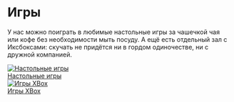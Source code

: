 # Игры

У нас можно поиграть в любимые настольные игры за чашечкой чая или кофе без необходимости мыть посуду. А ещё есть отдельный зал с Иксбоксами: скучать не придётся ни в гордом одиночестве, ни с дружной компанией.

<div class="row">
  <div class="col-sm-6">
    <a href="board_games/" class="thumbnail">
      <img src="http://placehold.it/450x300" class="img-responsive" alt="Настольные игры">
      <div class="caption text-xs-center">
        Настольные игры
      </div>
    </a>
  </div>
  <div class="col-sm-6">
    <a href="xbox/" class="thumbnail">
      <img src="http://placehold.it/450x300" class="img-responsive" alt="Игры XBox">
      <div class="caption text-xs-center">
        Игры XBox
      </div>
    </a>
  </div>
</div>